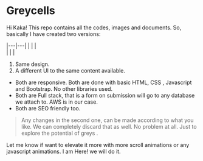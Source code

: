 # Greycells

Hi Kaka!
This repo contains all the codes, images and documents.
So, basically I have created two versions: 

|---|---|
|   |   |   
|   |   |   

1. Same design. 
2. A different UI to the same content available.

- Both are responsive. Both are done with basic HTML, CSS , Javascript and Bootstrap. No other libraries used.
- Both are Full stack, that is a form on submission will go to any database we attach to. AWS is in our case. 
- Both are SEO friendly too.

> Any changes in the second one, can be made according to what you like.
> We can completely discard that as well. No problem at all.
> Just to explore the potential of greys .

Let me know if want to elevate it more with more scroll animations or any javascript animations. I am Here! we will do it.
